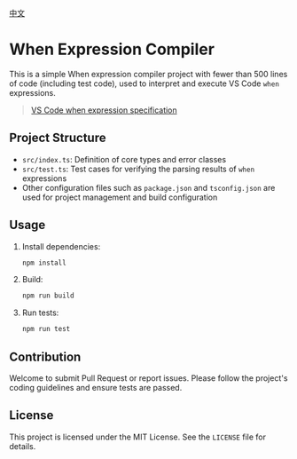 [中文](README.md)


# When Expression Compiler

This is a simple When expression compiler project with fewer than 500 lines of code (including test code), used to interpret and execute VS Code `when` expressions.

> [VS Code when expression specification](https://code.visualstudio.com/api/references/when-clause-contexts)

## Project Structure

- `src/index.ts`: Definition of core types and error classes
- `src/test.ts`: Test cases for verifying the parsing results of `when` expressions
- Other configuration files such as `package.json` and `tsconfig.json` are used for project management and build configuration

## Usage

1. Install dependencies:
   ```bash
   npm install
   ```

2. Build:
   ```bash
   npm run build
   ```

3. Run tests:
   ```bash
   npm run test
   ```

## Contribution

Welcome to submit Pull Request or report issues. Please follow the project's coding guidelines and ensure tests are passed.

## License

This project is licensed under the MIT License. See the `LICENSE` file for details.